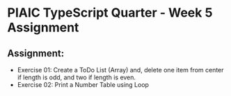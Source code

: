 <link rel="stylesheet" href="../readme-style.css">

# PIAIC TypeScript Quarter - Week 5 Assignment

## Assignment:

- Exercise 01: Create a ToDo List (Array) and, delete one item from center if length is odd, and two if length is even.
- Exercise 02: Print a Number Table using Loop
